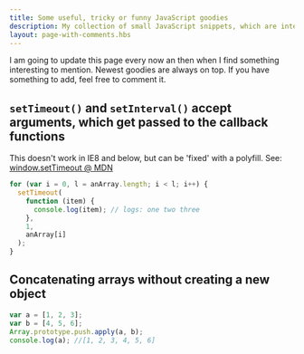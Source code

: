 ```yaml
---
title: Some useful, tricky or funny JavaScript goodies
description: My collection of small JavaScript snippets, which are interesting enough to write about, but too small for a blog post
layout: page-with-comments.hbs
---
```


I am going to update this page every now an then when I find something interesting to mention. Newest goodies are always on top.
If you have something to add, feel free to comment it.

## `setTimeout()` and `setInterval()` accept arguments, which get passed to the callback functions

This doesn't work in IE8 and below, but can be 'fixed' with a polyfill. See: <a href="https://developer.mozilla.org/en-US/docs/Web/API/Window.setTimeout" rel="external">window.setTimeout @ MDN</a>

```js
for (var i = 0, l = anArray.length; i < l; i++) {
  setTimeout(
    function (item) {
      console.log(item); // logs: one two three
    },
    1,
    anArray[i]
  );
}
```

## Concatenating arrays without creating a new object

```js
var a = [1, 2, 3];
var b = [4, 5, 6];
Array.prototype.push.apply(a, b);
console.log(a); //[1, 2, 3, 4, 5, 6]
```
